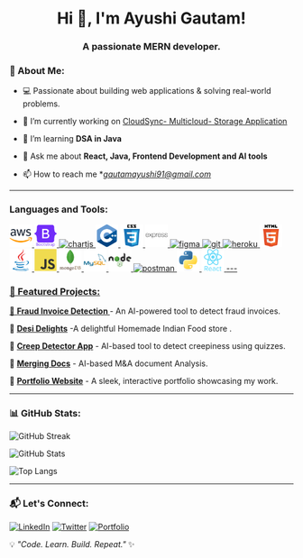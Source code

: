 <h1 align="center">Hi 👋, I'm Ayushi Gautam!</h1>
<h3 align="center">A passionate MERN developer.</h3>


### 📌 About Me:
- 💻 Passionate about building web applications & solving real-world problems.

- 🔭 I’m currently working on [CloudSync- Multicloud- Storage Application](-)

- 🌱 I’m  learning **DSA in Java**

- 💬 Ask me about **React, Java, Frontend Development and AI tools**

- 📫 How to reach me **gautamayushi91@gmail.com*

---

<h3 align="left">Languages and Tools:</h3>
<p align="left"> <a href="https://aws.amazon.com" target="_blank" rel="noreferrer"> <img src="https://raw.githubusercontent.com/devicons/devicon/master/icons/amazonwebservices/amazonwebservices-original-wordmark.svg" alt="aws" width="40" height="40"/> </a> <a href="https://getbootstrap.com" target="_blank" rel="noreferrer"> <img src="https://raw.githubusercontent.com/devicons/devicon/master/icons/bootstrap/bootstrap-plain-wordmark.svg" alt="bootstrap" width="40" height="40"/> </a> <a href="https://www.chartjs.org" target="_blank" rel="noreferrer"> <img src="https://www.chartjs.org/media/logo-title.svg" alt="chartjs" width="40" height="40"/> </a> <a href="https://www.w3schools.com/cpp/" target="_blank" rel="noreferrer"> <img src="https://raw.githubusercontent.com/devicons/devicon/master/icons/cplusplus/cplusplus-original.svg" alt="cplusplus" width="40" height="40"/> </a> <a href="https://www.w3schools.com/css/" target="_blank" rel="noreferrer"> <img src="https://raw.githubusercontent.com/devicons/devicon/master/icons/css3/css3-original-wordmark.svg" alt="css3" width="40" height="40"/> </a> <a href="https://expressjs.com" target="_blank" rel="noreferrer"> <img src="https://raw.githubusercontent.com/devicons/devicon/master/icons/express/express-original-wordmark.svg" alt="express" width="40" height="40"/> </a> <a href="https://www.figma.com/" target="_blank" rel="noreferrer"> <img src="https://www.vectorlogo.zone/logos/figma/figma-icon.svg" alt="figma" width="40" height="40"/> </a> <a href="https://git-scm.com/" target="_blank" rel="noreferrer"> <img src="https://www.vectorlogo.zone/logos/git-scm/git-scm-icon.svg" alt="git" width="40" height="40"/> </a> <a href="https://heroku.com" target="_blank" rel="noreferrer"> <img src="https://www.vectorlogo.zone/logos/heroku/heroku-icon.svg" alt="heroku" width="40" height="40"/> </a> <a href="https://www.w3.org/html/" target="_blank" rel="noreferrer"> <img src="https://raw.githubusercontent.com/devicons/devicon/master/icons/html5/html5-original-wordmark.svg" alt="html5" width="40" height="40"/> </a> <a href="https://www.java.com" target="_blank" rel="noreferrer"> <img src="https://raw.githubusercontent.com/devicons/devicon/master/icons/java/java-original.svg" alt="java" width="40" height="40"/> </a> <a href="https://developer.mozilla.org/en-US/docs/Web/JavaScript" target="_blank" rel="noreferrer"> <img src="https://raw.githubusercontent.com/devicons/devicon/master/icons/javascript/javascript-original.svg" alt="javascript" width="40" height="40"/> </a> <a href="https://www.mongodb.com/" target="_blank" rel="noreferrer"> <img src="https://raw.githubusercontent.com/devicons/devicon/master/icons/mongodb/mongodb-original-wordmark.svg" alt="mongodb" width="40" height="40"/> </a> <a href="https://www.mysql.com/" target="_blank" rel="noreferrer"> <img src="https://raw.githubusercontent.com/devicons/devicon/master/icons/mysql/mysql-original-wordmark.svg" alt="mysql" width="40" height="40"/> </a> <a href="https://nodejs.org" target="_blank" rel="noreferrer"> <img src="https://raw.githubusercontent.com/devicons/devicon/master/icons/nodejs/nodejs-original-wordmark.svg" alt="nodejs" width="40" height="40"/> </a> <a href="https://postman.com" target="_blank" rel="noreferrer"> <img src="https://www.vectorlogo.zone/logos/getpostman/getpostman-icon.svg" alt="postman" width="40" height="40"/> </a> <a href="https://www.python.org" target="_blank" rel="noreferrer"> <img src="https://raw.githubusercontent.com/devicons/devicon/master/icons/python/python-original.svg" alt="python" width="40" height="40"/> </a> <a href="https://reactjs.org/" target="_blank" rel="noreferrer"> <img src="https://raw.githubusercontent.com/devicons/devicon/master/icons/react/react-original-wordmark.svg" alt="react" width="40" height="40"/> </a> <a href="https://tailwindcss.com/" target="_blank" rel="noreferrer">
---

### 🌟 Featured Projects:

🔹 **[Fraud Invoice Detection ](https://invoice-detectt.netlify.app/)** - An AI-powered tool to detect fraud invoices.

🔹 **[Desi Delights](https://sparkling-banoffee-533c2a.netlify.app/)** -A delightful Homemade Indian Food store .

🔹 **[Creep Detector App](https://github.com/AyushiGautam/creep-detector)** - AI-based tool to detect creepiness using quizzes.

🔹 **[Merging Docs](http://mergingx-git-main-ayushis-projects-cdeba5d6.vercel.app)** - AI-based M&A document Analysis.

🔹 **[Portfolio Website](https://github.com/AyushiGautam/portfolio)** - A sleek, interactive portfolio showcasing my work.

---

### 📊 GitHub Stats:
![GitHub Streak](https://github-readme-streak-stats.herokuapp.com/?user=AyushiGautam&theme=radical&hide_border=true)

![GitHub Stats](https://github-readme-stats.vercel.app/api?username=AyushiGautam&show_icons=true&theme=radical&hide_border=true)

![Top Langs](https://github-readme-stats.vercel.app/api/top-langs/?username=AyushiGautam&layout=compact&theme=radical&hide_border=true)

---

### 📬 Let's Connect:
[![LinkedIn](https://img.shields.io/badge/LinkedIn-blue?style=for-the-badge&logo=linkedin)](https://www.linkedin.com/in/ayushigautam91?utm_source=share&utm_campaign=share_via&utm_content=profile&utm_medium=android_app)
[![Twitter](https://img.shields.io/badge/Twitter-%231DA1F2.svg?style=for-the-badge&logo=twitter&logoColor=white)](https://twitter.com/ayushi_heree)
[![Portfolio](https://img.shields.io/badge/Portfolio-000?style=for-the-badge&logo=vercel)](https://ayushigautam.vercel.app/)

💡 *"Code. Learn. Build. Repeat."* ✨
